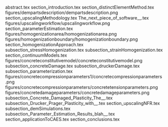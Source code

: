 abstract.tex
section_introduction.tex
section_distinctElementMethod.tex
figures/dempartsdescription/dempartsdescription.png
section_upscalingMethodology.tex
The_next_piece_of_software__.tex
figures/upscalingworkflow/upscalingworkflow.png
section_parameterEstimation.tex
figures/homogenizationarea/homogenizationarea.png
figures/homogenizationboundary/homogenizationboundary.png
section_homogenizationApproach.tex
subsection_stressHomogenization.tex
subsection_strainHomogenization.tex
section_continuumModels.tex
figures/concreteconstitutivemodel/concreteconstitutivemodel.png
subsection_concreteDamage.tex
subsection_druckerDamage.tex
subsection_parameterization.tex
figures/concretecompressionparameters1/concretecompressionparameters.png
figures/concretecompressionparameters/concretetensionparameters.png
figures/concretedamageparameters/concretedamageparameters.png
subsection_Concrete_Damaged_Plasticity_The__.tex
subsection_Drucker_Prager_Plasticity_with__.tex
section_upscalingNFR.tex
subsection_demSimulations.tex
subsection_Parameter_Estimation_Results_blah__.tex
section_applicationToCAES.tex
section_conclusions.tex